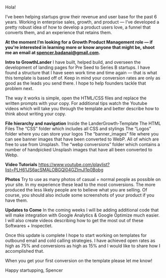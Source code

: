 Hola!

I’ve been helping startups grow their revenue and user base for the past 6 years. Working in enterprise sales, growth, and product — I’ve developed a pretty robust idea of how to develop a product users love, a funnel that converts them, and an experience that retains them.

**At the moment I’m looking for a Growth Product Management role — if you're interested in learning more or know anyone that might be, shoot me an email at spencer.badanai@gmail.com.**

**Intro to GrowthLander**
I have built, helped build, and overseen the development of landing pages for Pre Seed to Series B startups. I have found a structure that I have seen work time and time again — that is what this template is based off of. Keep in mind your conversion rates are only as good as the leads you send there. I hope to help founders tackle that problem next.  

The way it works is simple, open the HTML/CSS files and replace the written prompts with your copy. For additional tips watch the Youtube videos which will take you through the template and better describe how to think about writing your copy.

**File hierarchy and navigation**
Inside the LanderGrowth-Template
The HTML Files
The “CSS” folder which includes all CSS and stylings
The “Logos” folder where you can store your logos
The “banner_images” file where you can see banner images that have been converted to WebP. All of which are free to use from Unsplash. 
The “webp conversions” folder which contains a number of handpicked Unsplash images that have all been converted to Webp.

**Video Tutorials**
https://www.youtube.com/playlist?list=PLH61JS6acSMALOBGQl04GZImJl1p0Bobg

**Photos**
Try to use as many photos of casual + normal people as possible on your site. In my experience these lead to the most conversions. The more produced the less likely people are to believe what you are selling. Of course, you should also include some screenshots of your product if you have them.

**Updates to Come**
In the coming weeks I will be adding additional code that will make integration with Google Analytics & Google Optimize much easier. I will also create videos describing how to get the most out of these Softwares + Inspectlet. 

Once this update is complete I hope to start working on templates for outbound email and cold calling strategies. I have achieved open rates as high as 75% and conversions as high as 15% and I would like to share how I accomplished that. 

When you get your first conversion on the template please let me know!

Happy startupping,
Spencer
